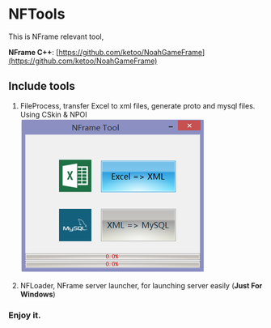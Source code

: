 # NFTools
This is NFrame relevant tool, 

**NFrame C++**: [https://github.com/ketoo/NoahGameFrame](https://github.com/ketoo/NoahGameFrame)

## Include tools
1. FileProcess, transfer Excel to xml files, generate proto and mysql files. Using CSkin & NPOI
![FileProcess screenshot](https://github.com/NFGameTeam/NFTools/blob/master/NFFileProcess/FileProcess.png)

2. NFLoader, NFrame server launcher, for launching server easily (**Just For Windows**)

 
### Enjoy it.
